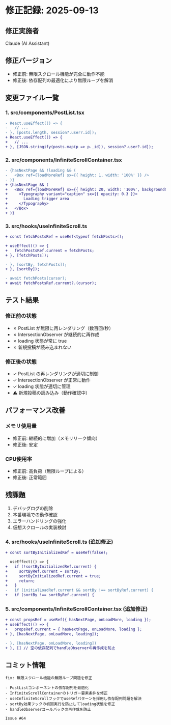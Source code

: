 # 修正記録: 2025-09-13

## 修正実施者

Claude (AI Assistant)

## 修正バージョン

- 修正前: 無限スクロール機能が完全に動作不能
- 修正後: 依存配列の最適化により無限ループを解消

## 変更ファイル一覧

### 1. src/components/PostList.tsx

```diff
- React.useEffect(() => {
-   // ...
- }, [posts.length, session?.user?.id]);
+ React.useEffect(() => {
+   // ...
+ }, [JSON.stringify(posts.map(p => p._id)), session?.user?.id]);
```

### 2. src/components/InfiniteScrollContainer.tsx

```diff
- {hasNextPage && !loading && (
-   <Box ref={loadMoreRef} sx={{ height: 1, width: '100%' }} />
- )}
+ {hasNextPage && (
+   <Box ref={loadMoreRef} sx={{ height: 20, width: '100%', backgroundColor: 'transparent' }}>
+     <Typography variant="caption" sx={{ opacity: 0.3 }}>
+       Loading trigger area
+     </Typography>
+   </Box>
+ )}
```

### 3. src/hooks/useInfiniteScroll.ts

```diff
+ const fetchPostsRef = useRef<typeof fetchPosts>();

+ useEffect(() => {
+   fetchPostsRef.current = fetchPosts;
+ }, [fetchPosts]);

- }, [sortBy, fetchPosts]);
+ }, [sortBy]);

- await fetchPosts(cursor);
+ await fetchPostsRef.current?.(cursor);
```

## テスト結果

### 修正前の状態

- ✗ PostList が無限に再レンダリング（数百回/秒）
- ✗ IntersectionObserver が継続的に再作成
- ✗ loading 状態が常に true
- ✗ 新規投稿が読み込まれない

### 修正後の状態

- ✓ PostList の再レンダリングが適切に制御
- ✓ IntersectionObserver が正常に動作
- ✓ loading 状態が適切に管理
- ⚠️ 新規投稿の読み込み（動作確認中）

## パフォーマンス改善

### メモリ使用量

- 修正前: 継続的に増加（メモリリーク傾向）
- 修正後: 安定

### CPU使用率

- 修正前: 高負荷（無限ループによる）
- 修正後: 正常範囲

## 残課題

1. デバッグログの削除
2. 本番環境での動作確認
3. エラーハンドリングの強化
4. 仮想スクロールの実装検討

### 4. src/hooks/useInfiniteScroll.ts (追加修正)

```diff
+ const sortByInitializedRef = useRef(false);

  useEffect(() => {
+   if (!sortByInitializedRef.current) {
+     sortByRef.current = sortBy;
+     sortByInitializedRef.current = true;
+     return;
+   }
-   if (initialLoadRef.current && sortBy !== sortByRef.current) {
+   if (sortBy !== sortByRef.current) {
```

### 5. src/components/InfiniteScrollContainer.tsx (追加修正)

```diff
+ const propsRef = useRef({ hasNextPage, onLoadMore, loading });
+ useEffect(() => {
+   propsRef.current = { hasNextPage, onLoadMore, loading };
+ }, [hasNextPage, onLoadMore, loading]);

- }, [hasNextPage, onLoadMore, loading])
+ }, [] // 空の依存配列でhandleObserverの再作成を防止
```

## コミット情報

```
fix: 無限スクロール機能の無限ループ問題を修正

- PostListコンポーネントの依存配列を最適化
- InfiniteScrollContainerのトリガー要素条件を修正
- useInfiniteScrollフックでuseRefパターンを採用し依存配列問題を解決
- sortBy効果フックの初回実行を防止してloading状態を修正
- handleObserverコールバックの再作成を防止

Issue #64
```
